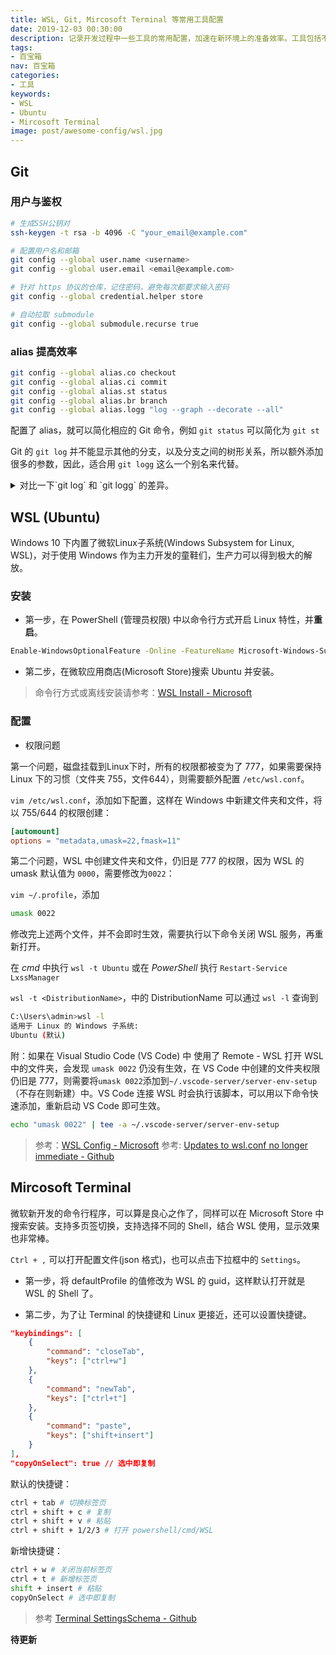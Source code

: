 ```yaml
---
title: WSL, Git, Mircosoft Terminal 等常用工具配置
date: 2019-12-03 00:30:00
description: 记录开发过程中一些工具的常用配置，加速在新环境上的准备效率。工具包括不限于微软 Linux 子系统 Ubuntu (WSL, WSL2), Git, 微软最新发布的命令行神器( Mircosoft Terminal )等。
tags:
- 百宝箱
nav: 百宝箱
categories:
- 工具
keywords:
- WSL
- Ubuntu
- Mircosoft Terminal
image: post/awesome-config/wsl.jpg
---
```


## Git

### 用户与鉴权

```bash
# 生成SSH公钥对
ssh-keygen -t rsa -b 4096 -C "your_email@example.com"

# 配置用户名和邮箱
git config --global user.name <username>
git config --global user.email <email@example.com>

# 针对 https 协议的仓库，记住密码，避免每次都要求输入密码
git config --global credential.helper store

# 自动拉取 submodule
git config --global submodule.recurse true
```

### alias 提高效率

```bash
git config --global alias.co checkout
git config --global alias.ci commit
git config --global alias.st status
git config --global alias.br branch
git config --global alias.logg "log --graph --decorate --all"
```

配置了 alias，就可以简化相应的 Git 命令，例如 `git status` 可以简化为 `git st`

Git 的 `git log` 并不能显示其他的分支，以及分支之间的树形关系，所以额外添加很多的参数，因此，适合用 `git logg` 这么一个别名来代替。


<details>
<summary>对比一下`git log` 和 `git logg` 的差异。</summary>
<div>


`git log` 不能够显示分支之间的树形关系，`git logg`可以。

```bash
commit 68b7f2f13b73cfdaeadc022eb02181714449186c (HEAD -> master, origin/master, origin/HEAD)
Author: geektutu <geektutu@example.com>
Date:   Mon Nov 25 00:08:01 2019 +0800

    fix title

commit b65de90b15ef78c12b2ac9346520c873504b361c
Author: geektutu <geektutu@example.com>
Date:   Mon Nov 25 00:01:13 2019 +0800

    add quick rust
```

```bash
$ git logg
* commit 68b7f2f (HEAD -> master, origin/master, origin/HEAD)
| Author: geektutu <geektutu@example.com>
| Date:   Mon Nov 25 00:08:01 2019 +0800
|
|     fix title
|
| * commit 01dfa04 (origin/dependabot/npm_and_yarn/lodash-4.17.15)
|/  Author: dependabot[bot] <49699333+dependabot[bot]@users.noreply.github.com>
|   Date:   Sun Nov 24 16:01:47 2019 +000
```

结合 `--oneline` 参数很方便地浏览提交记录。

```bash
$ git logg --oneline
* 68b7f2f (HEAD -> master, origin/master, origin/HEAD) fix title
| * 01dfa04 (origin/dependabot/npm_and_yarn/lodash-4.17.15) Bump lodash from 4.17.11 to 4.17.15
|/
| * 387e6da (origin/dependabot/npm_and_yarn/lodash.merge-4.6.2) Bump lodash.merge from 4.6.1 to 4.6.2
|/
| * 32a2929 (origin/dependabot/npm_and_yarn/mixin-deep-1.3.2) Bump mixin-deep from 1.3.1 to 1.3.2
|/
* b65de90 add quick rust
* 228f94a update comments.js
...
```

</div>
</details>

## WSL (Ubuntu)

Windows 10 下内置了微软Linux子系统(Windows Subsystem for Linux, WSL)，对于使用 Windows 作为主力开发的童鞋们，生产力可以得到极大的解放。

### 安装

- 第一步，在 PowerShell (管理员权限) 中以命令行方式开启 Linux 特性，并**重启**。

```bash
Enable-WindowsOptionalFeature -Online -FeatureName Microsoft-Windows-Subsystem-Linux
```

- 第二步，在微软应用商店(Microsoft Store)搜索 Ubuntu 并安装。

> 命令行方式或离线安装请参考：[WSL Install - Microsoft](https://docs.microsoft.com/en-us/windows/wsl/install-win10)

### 配置

- 权限问题

第一个问题，磁盘挂载到Linux下时，所有的权限都被变为了 777，如果需要保持 Linux 下的习惯（文件夹 755，文件644），则需要额外配置 `/etc/wsl.conf`。

`vim /etc/wsl.conf`，添加如下配置，这样在 Windows 中新建文件夹和文件，将以 755/644 的权限创建：

```conf
[automount]
options = "metadata,umask=22,fmask=11"
```

第二个问题，WSL 中创建文件夹和文件，仍旧是 777 的权限，因为 WSL 的 umask 默认值为 `0000`，需要修改为`0022`：

`vim ~/.profile`，添加

```bash
umask 0022
```

修改完上述两个文件，并不会即时生效，需要执行以下命令关闭 WSL 服务，再重新打开。 

在 *cmd* 中执行 `wsl -t Ubuntu` 或在 *PowerShell* 执行 `Restart-Service LxssManager`

`wsl -t <DistributionName>`，中的 DistributionName 可以通过 `wsl -l` 查询到

```bash
C:\Users\admin>wsl -l
适用于 Linux 的 Windows 子系统:
Ubuntu (默认)
```

附：如果在 Visual Studio Code (VS Code) 中 使用了 Remote - WSL 打开 WSL 中的文件夹，会发现 `umask 0022` 仍没有生效，在 VS Code 中创建的文件夹权限仍旧是 777，则需要将`umask 0022`添加到`~/.vscode-server/server-env-setup`（不存在则新建）中。VS Code 连接 WSL 时会执行该脚本，可以用以下命令快速添加，重新启动 VS Code 即可生效。

```bash
echo "umask 0022" | tee -a ~/.vscode-server/server-env-setup
```

> 参考：[WSL Config - Microsoft](https://docs.microsoft.com/en-us/windows/wsl/wsl-config)
> 参考: [Updates to wsl.conf no longer immediate - Github](https://github.com/microsoft/WSL/issues/3994)

## Mircosoft Terminal

微软新开发的命令行程序，可以算是良心之作了，同样可以在 Microsoft Store 中搜索安装。支持多页签切换，支持选择不同的 Shell，结合 WSL 使用，显示效果也非常棒。

`Ctrl + ,` 可以打开配置文件(json 格式)，也可以点击下拉框中的 `Settings`。

- 第一步，将 defaultProfile 的值修改为 WSL 的 guid，这样默认打开就是 WSL 的 Shell 了。

- 第二步，为了让 Terminal 的快捷键和 Linux 更接近，还可以设置快捷键。

```json
"keybindings": [
    {
        "command": "closeTab",
        "keys": ["ctrl+w"]
    },
    {
        "command": "newTab",
        "keys": ["ctrl+t"]
    },
    {
        "command": "paste",
        "keys": ["shift+insert"]
    }
],
"copyOnSelect": true // 选中即复制
```

默认的快捷键：

```bash
ctrl + tab # 切换标签页
ctrl + shift + c # 复制
ctrl + shift + v # 粘贴
ctrl + shift + 1/2/3 # 打开 powershell/cmd/WSL
```

新增快捷键：

```bash
ctrl + w # 关闭当前标签页
ctrl + t # 新增标签页
shift + insert # 粘贴
copyOnSelect # 选中即复制
```

> 参考 [Terminal SettingsSchema - Github](https://github.com/microsoft/terminal/blob/master/doc/cascadia/SettingsSchema.md)

**待更新**